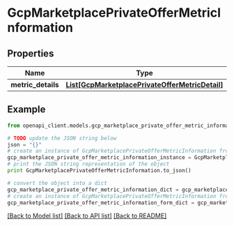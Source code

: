 # GcpMarketplacePrivateOfferMetricInformation


## Properties
Name | Type | Description | Notes
------------ | ------------- | ------------- | -------------
**metric_details** | [**List[GcpMarketplacePrivateOfferMetricDetail]**](GcpMarketplacePrivateOfferMetricDetail.md) |  | [optional] 

## Example

```python
from openapi_client.models.gcp_marketplace_private_offer_metric_information import GcpMarketplacePrivateOfferMetricInformation

# TODO update the JSON string below
json = "{}"
# create an instance of GcpMarketplacePrivateOfferMetricInformation from a JSON string
gcp_marketplace_private_offer_metric_information_instance = GcpMarketplacePrivateOfferMetricInformation.from_json(json)
# print the JSON string representation of the object
print GcpMarketplacePrivateOfferMetricInformation.to_json()

# convert the object into a dict
gcp_marketplace_private_offer_metric_information_dict = gcp_marketplace_private_offer_metric_information_instance.to_dict()
# create an instance of GcpMarketplacePrivateOfferMetricInformation from a dict
gcp_marketplace_private_offer_metric_information_form_dict = gcp_marketplace_private_offer_metric_information.from_dict(gcp_marketplace_private_offer_metric_information_dict)
```
[[Back to Model list]](../README.md#documentation-for-models) [[Back to API list]](../README.md#documentation-for-api-endpoints) [[Back to README]](../README.md)



